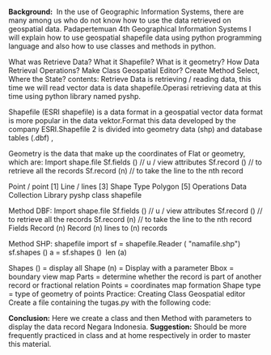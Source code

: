 **Background:**
 In the use of Geographic Information Systems, there are many among us who do not know how to use the data retrieved on geospatial data. Padapertemuan 4th Geographical Information Systems I will explain how to use geospatial shapefile data using python programming language and also how to use classes and methods in python.

What was Retrieve Data?
What it Shapefile?
What is it geometry?
How Data Retrieval Operations?
Make Class Geospatial Editor?
Create Method Select, Where the State?
contents:
Retrieve Data is retrieving / reading data, this time we will read vector data is data shapefile.Operasi retrieving data at this time using python library named pyshp.


Shapefile (ESRI shapefile) is a data format in a geospatial vector data format is more popular in the data vektor.Format this data developed by the company ESRI.Shapefile 2 is divided into geometry data (shp) and database tables (.dbf) ,

Geometry is the data that make up the coordinates of Flat or geometry, which are:
Import shape.file
Sf.fields () // u / view attributes
Sf.record () // to retrieve all the records
Sf.record (n) // to take the line to the nth record

Point / point [1]
Line / lines [3] Shape Type
Polygon [5]
Operations Data Collection
Library pyshp class shapefile

Method DBF:
Import shape.file Sf.fields () // u / view attributes Sf.record () // to retrieve all the records Sf.record (n) // to take the line to the nth record
Fields
Record (n)
Record (n) lines to (n) records

Method SHP:
shapefile import
sf = shapefile.Reader ( "namafile.shp")
sf.shapes ()
a = sf.shapes ()
 len (a)

Shapes () = display all
Shape (n) = Display with a parameter
Bbox = boundary view map
Parts = determine whether the record is part of another record or fractional relation
Points = coordinates map formation
Shape type = type of geometry of points
Practice:
Creating Class Geospatial editor
Create a file containing the tugas.py with the following code:




**Conclusion:**
Here we create a class and then Method with parameters to display the data record Negara Indonesia.
**Suggestion:**
Should be more frequently practiced in class and at home respectively in order to master this material.
